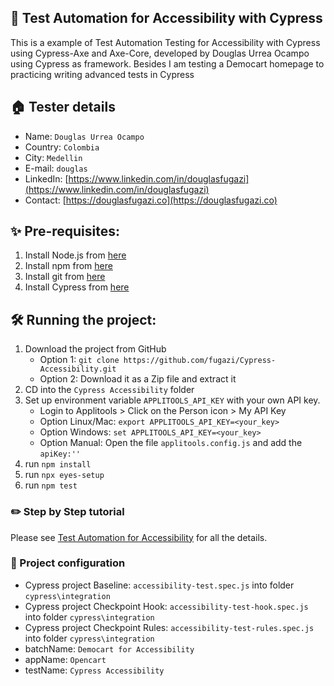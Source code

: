 ## 👋 Test Automation for Accessibility with Cypress
This is a example of Test Automation Testing for Accessibility with Cypress using Cypress-Axe and Axe-Core, developed by Douglas Urrea Ocampo using Cypress as framework.
Besides I am testing a Democart homepage to practicing writing advanced tests in Cypress

## 🏠 Tester details
* Name: `Douglas Urrea Ocampo`
* Country: `Colombia`
* City: `Medellin`
* E-mail: `douglas`
* LinkedIn: [https://www.linkedin.com/in/douglasfugazi](https://www.linkedin.com/in/douglasfugazi)
* Contact: [https://douglasfugazi.co](https://douglasfugazi.co)

## ✨ Pre-requisites:
1. Install Node.js from [here](https://nodejs.org/en/)
2. Install npm from [here](https://www.npmjs.com)
3. Install git from [here](https://git-scm.com)
4. Install Cypress from [here](https://www.cypress.io)

## 🛠️ Running the project:
1. Download the project from GitHub
    * Option 1: `git clone https://github.com/fugazi/Cypress-Accessibility.git`
    * Option 2: Download it as a Zip file and extract it
2. CD into the `Cypress Accessibility` folder
3. Set up environment variable `APPLITOOLS_API_KEY` with your own API key.
    * Login to Applitools > Click on the Person icon > My API Key
    * Option Linux/Mac: `export APPLITOOLS_API_KEY=<your_key>`
    * Option Windows: `set APPLITOOLS_API_KEY=<your_key>`
    * Option Manual: Open the file `applitools.config.js` and add the `apiKey:''`
4. run `npm install`
5. run `npx eyes-setup`
6. run `npm test`

### ✏️ Step by Step tutorial

Please see [Test Automation for Accessibility](https://douglasfugazi.gitbook.io/test-automation-for-accessibility/) for all the details.

### 🚴 Project configuration
* Cypress project Baseline: `accessibility-test.spec.js` into folder `cypress\integration`
* Cypress project Checkpoint Hook: `accessibility-test-hook.spec.js` into folder `cypress\integration`
* Cypress project Checkpoint Rules: `accessibility-test-rules.spec.js` into folder `cypress\integration`
* batchName: `Democart for Accessibility`
* appName: `Opencart`
* testName: `Cypress Accessibility`